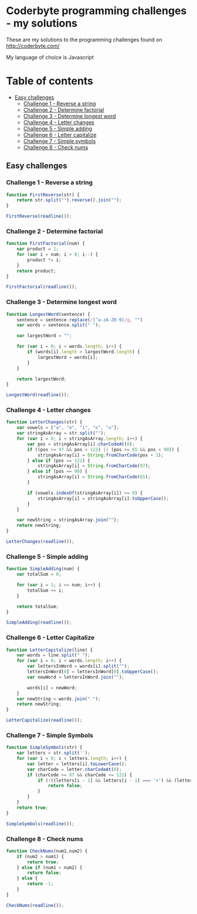 # Coderbyte programming challenges - my solutions

These are my solutions to the programming challenges found on http://coderbyte.com/

My language of choice is Javascript

Table of contents
=========
* [Easy challenges](#easy-challenges)
    * [Challenge 1 - Reverse a string](#user-content-challenge-1---reverse-a-string)
    * [Challenge 2 - Determine factorial](#user-content-challenge-2---determine-factorial)
    * [Challenge 3 - Determine longest word](#user-content-challenge-3---determine-longest-word)
    * [Challenge 4 - Letter changes](#user-content-challenge-4---letter-changes)
    * [Challenge 5 - Simple adding](#user-content-challenge-5---simple-adding)
    * [Challenge 6 - Letter capitalize](#user-content-challenge-6---letter-capitalize)
    * [Challenge 7 - Simple symbols](#user-content-challenge-7---simple-symbols)
    * [Challenge 8 - Check nums](#user-content-challenge-8---check-nums)

## Easy challenges

### Challenge 1 - Reverse a string
```javascript
function FirstReverse(str) {
    return str.split("").reverse().join("");
}

FirstReverse(readline());
```

### Challenge 2 - Determine factorial
```javascript
function FirstFactorial(num) {
    var product = 1;
    for (var i = num; i > 0; i--) {
        product *= i;
    }
    return product;
}

FirstFactorial(readline());
```

### Challenge 3 - Determine longest word
```javascript
function LongestWord(sentence) {
    sentence = sentence.replace(/[^a-zA-Z0-9]/g, "")
    var words = sentence.split(" ");

    var largestWord = "";

    for (var i = 0; i < words.length; i++) {
        if (words[i].length > largestWord.length) {
            largestWord = words[i];
        }
    }

    return largestWord;
}

LongestWord(readline());
```

### Challenge 4 - Letter changes
```javascript
function LetterChanges(str) {
    var vowels = ["a", "e", "i", "o", "u"];
    var stringAsArray = str.split("");
    for (var i = 0; i < stringAsArray.length; i++) {
        var pos = stringAsArray[i].charCodeAt(0);
        if ((pos >= 97 && pos < 122) || (pos >= 65 && pos < 90)) {
            stringAsArray[i] = String.fromCharCode(pos + 1);
        } else if (pos == 122) {
            stringAsArray[i] = String.fromCharCode(97);
        } else if (pos == 90) {
            stringAsArray[i] = String.fromCharCode(65);
        }

        if (vowels.indexOf(stringAsArray[i]) >= 0) {
            stringAsArray[i] = stringAsArray[i].toUpperCase();
        }
    }

    var newString = stringAsArray.join("");
    return newString;
}

LetterChanges(readline());
```

### Challenge 5 - Simple adding
```javascript
function SimpleAdding(num) {
    var totalSum = 0;

    for (var i = 1; i <= num; i++) {
        totalSum += i;
    }

    return totalSum;
}

SimpleAdding(readline());
```

### Challenge 6 - Letter Capitalize
```javascript
function LetterCapitalize(line) {
    var words = line.split(" ");
    for (var i = 0; i < words.length; i++) {
        var lettersInWord = words[i].split("");
        lettersInWord[0] = lettersInWord[0].toUpperCase();
        var newWord = lettersInWord.join("");

        words[i] = newWord;
    }
    var newString = words.join(" ");
    return newString;
}

LetterCapitalize(readline());
```

### Challenge 7 - Simple Symbols
```javascript
function SimpleSymbols(str) { 
    var letters = str.split('');
    for (var i = 0; i < letters.length; i++) {
        var letter = letters[i].toLowerCase();
        var charCode = letter.charCodeAt(0);
        if (charCode >= 97 && charCode <= 122) {
            if (!((letters[i - 1] && letters[i - 1] === '+') && (letters[i + 1] && letters[i + 1] === '+'))) {
                return false;
            }
        }
    }
    return true;
}

SimpleSymbols(readline());
```

### Challenge 8 - Check nums
```javascript
function CheckNums(num1,num2) { 
    if (num2 > num1) {
        return true;
    } else if (num1 > num2) {
        return false;
    } else {
        return -1;
    }
}

CheckNums(readline());
```
